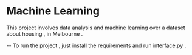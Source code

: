 # Machine Learning 
This project involves data analysis and machine learning over a dataset about housing , in Melbourne . 

-- To run the project , just install the requirements and run interface.py .
